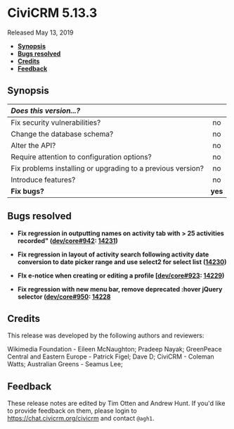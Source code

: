 # CiviCRM 5.13.3

Released May 13, 2019

- **[Synopsis](#synopsis)**
- **[Bugs resolved](#bugs)**
- **[Credits](#credits)**
- **[Feedback](#feedback)**

## <a name="synopsis"></a>Synopsis

| *Does this version...?*                                         |         |
|:--------------------------------------------------------------- |:-------:|
| Fix security vulnerabilities?                                   |   no    |
| Change the database schema?                                     |   no    |
| Alter the API?                                                  |   no    |
| Require attention to configuration options?                     |   no    |
| Fix problems installing or upgrading to a previous version?     |   no    |
| Introduce features?                                             |   no    |
| **Fix bugs?**                                                   | **yes** |

## <a name="bugs"></a>Bugs resolved

- **Fix regression in outputting names on activity tab with > 25 activities recorded" ([dev/core#942](https://lab.civicrm.org/dev/core/issues/942):
  [14231](https://github.com/civicrm/civicrm-core/pull/14231))**

- **Fix regression in layout of activity search following activity date conversion to date picker range and use select2 for select list 
  ([14230](https://github.com/civicrm/civicrm-core/pull/14230))**

- **FIx e-notice when creating or editing a profile [[dev/core#923](https://lab.civicrm.org/dev/core/issues/923):
  [14229](https://github.com/civicrm/civicrm-core/pull/14229))**

- **Fix regression with new menu bar, remove deprecated :hover jQuery selector ([dev/core#950](https://lab.civicrm.org/dev/core/issues/950):
  [14228](https://github.com/civicrm/civicrm-core/pull/14228)**

## <a name="credits"></a>Credits

This release was developed by the following authors and reviewers:

Wikimedia Foundation - Eileen McNaughton; Pradeep Nayak; GreenPeace Central and Eastern Europe - Patrick Figel; 
Dave D; CiviCRM - Coleman Watts; Australian Greens - Seamus Lee;

## <a name="feedback"></a>Feedback

These release notes are edited by Tim Otten and Andrew Hunt.  If you'd like to
provide feedback on them, please login to https://chat.civicrm.org/civicrm and
contact `@agh1`.
